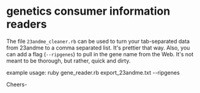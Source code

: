 # genetics consumer information readers

The file `23andme_cleaner.rb` can be used to turn your tab-separated data from 23andme to a comma separated list. It's prettier that way. Also, you can add a flag (`--ripgenes`) to pull in the gene name from the Web. It's not meant to be thorough, but rather, quick and dirty.

example usage: ruby gene_reader.rb export_23andme.txt --ripgenes

Cheers-
